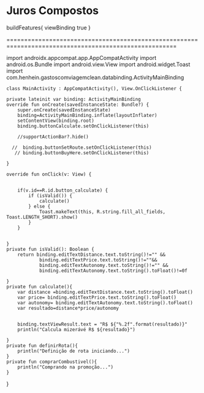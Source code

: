 # Juros Compostos



 buildFeatures{
        viewBinding true
    }
    
 ======================================================================================================


import androidx.appcompat.app.AppCompatActivity
import android.os.Bundle
import android.view.View
import android.widget.Toast
import com.henhein.gastoscomviagemclean.databinding.ActivityMainBinding 
    
    class MainActivity : AppCompatActivity(), View.OnClickListener {

    private lateinit var binding: ActivityMainBinding
    override fun onCreate(savedInstanceState: Bundle?) {
        super.onCreate(savedInstanceState)
        binding=ActivityMainBinding.inflate(layoutInflater)
        setContentView(binding.root)
        binding.buttonCalculate.setOnClickListener(this)

        //supportActionBar?.hide()

      //  binding.buttonSetRoute.setOnClickListener(this)
       // binding.buttonBuyHere.setOnClickListener(this)

    }

    override fun onClick(v: View) {


        if(v.id==R.id.button_calculate) {
            if (isValid()) {
                calculate()
            } else {
                Toast.makeText(this, R.string.fill_all_fields, Toast.LENGTH_SHORT).show()
            }
        }


    }
    private fun isValid(): Boolean {
        return binding.editTextDistance.text.toString()!="" &&
                binding.editTextPrice.text.toString()!=""&&
                binding.editTextAutonomy.text.toString()!="" &&
                binding.editTextAutonomy.text.toString().toFloat()!=0f

    }
    private fun calculate(){
        var distance =binding.editTextDistance.text.toString().toFloat()
        var price= binding.editTextPrice.text.toString().toFloat()
        var autonomy= binding.editTextAutonomy.text.toString().toFloat()
        var resultado=distance*price/autonomy


        binding.textViewResult.text = "R$ ${"%.2f".format(resultado)}"
        println("Calcula mizerávé R$ ${resultado}")

    }
    private fun definirRota(){
        println("Definição de rota iniciando...")
    }
    private fun comprarCombustivel(){
        println("Comprando na promoção...")
    }
}
